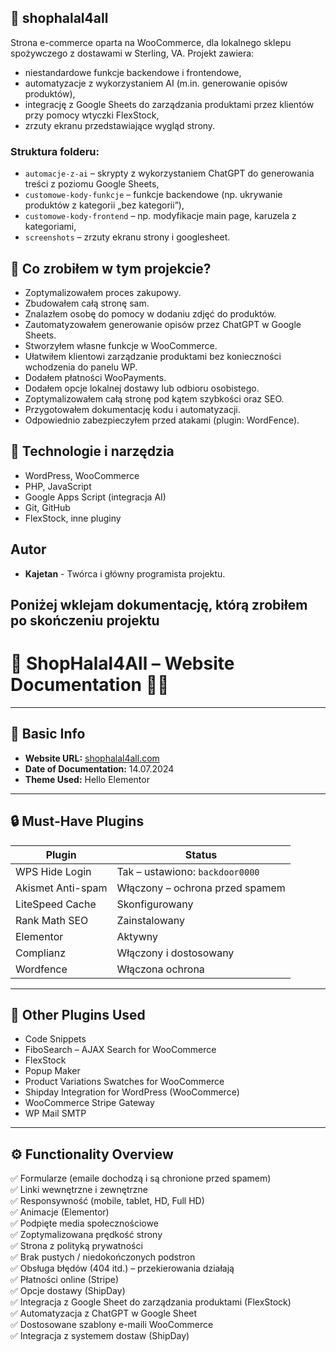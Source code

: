 ## 📁 shophalal4all

Strona e-commerce oparta na WooCommerce, dla lokalnego sklepu spożywczego z dostawami w Sterling, VA. Projekt zawiera:

- niestandardowe funkcje backendowe i frontendowe,
- automatyzacje z wykorzystaniem AI (m.in. generowanie opisów produktów),
- integrację z Google Sheets do zarządzania produktami przez klientów przy pomocy wtyczki FlexStock,
- zrzuty ekranu przedstawiające wygląd strony.
  

### Struktura folderu:

- `automacje-z-ai` – skrypty z wykorzystaniem ChatGPT do generowania treści z poziomu Google Sheets,
- `customowe-kody-funkcje` – funkcje backendowe (np. ukrywanie produktów z kategorii „bez kategorii”),
- `customowe-kody-frontend` – np. modyfikacje main page, karuzela z kategoriami,
- `screenshots` – zrzuty ekranu strony i googlesheet.


## 🧠 Co zrobiłem w tym projekcie?

- Zoptymalizowałem proces zakupowy.
- Zbudowałem całą stronę sam.
- Znalazłem osobę do pomocy w dodaniu zdjęć do produktów.
- Zautomatyzowałem generowanie opisów przez ChatGPT w Google Sheets.
- Stworzyłem własne funkcje w WooCommerce.
- Ułatwiłem klientowi zarządzanie produktami bez konieczności wchodzenia do panelu WP.
- Dodałem płatności WooPayments.
- Dodałem opcje lokalnej dostawy lub odbioru osobistego.
- Zoptymalizowałem całą stronę pod kątem szybkości oraz SEO.
- Przygotowałem dokumentację kodu i automatyzacji.
- Odpowiednio zabezpieczyłem przed atakami (plugin: WordFence).


## 🔧 Technologie i narzędzia

- WordPress, WooCommerce
- PHP, JavaScript
- Google Apps Script (integracja AI)
- Git, GitHub
- FlexStock, inne pluginy

## Autor

- **Kajetan** - Twórca i główny programista projektu.

## Poniżej wklejam dokumentację, którą zrobiłem po skończeniu projektu

# 🛒 ShopHalal4All – Website Documentation 📄👦

---

## 📌 Basic Info

- **Website URL:** [shophalal4all.com](https://shophalal4all.com)
- **Date of Documentation:** 14.07.2024
- **Theme Used:** Hello Elementor

---

## 🔒 Must-Have Plugins

| Plugin                             | Status                                   |
|-----------------------------------|------------------------------------------|
| WPS Hide Login                    | Tak – ustawiono: `backdoor0000`          |
| Akismet Anti-spam                 | Włączony – ochrona przed spamem          |
| LiteSpeed Cache                   | Skonfigurowany                            |
| Rank Math SEO                     | Zainstalowany                             |
| Elementor                         | Aktywny                                  |
| Complianz                         | Włączony i dostosowany                    |
| Wordfence                         | Włączona ochrona                         |

---

## 🔌 Other Plugins Used

- Code Snippets
- FiboSearch – AJAX Search for WooCommerce
- FlexStock
- Popup Maker
- Product Variations Swatches for WooCommerce
- Shipday Integration for WordPress (WooCommerce)
- WooCommerce Stripe Gateway
- WP Mail SMTP

---

## ⚙️ Functionality Overview

✅ Formularze (emaile dochodzą i są chronione przed spamem)  
✅ Linki wewnętrzne i zewnętrzne  
✅ Responsywność (mobile, tablet, HD, Full HD)  
✅ Animacje (Elementor)  
✅ Podpięte media społecznościowe  
✅ Zoptymalizowana prędkość strony  
✅ Strona z polityką prywatności  
✅ Brak pustych / niedokończonych podstron  
✅ Obsługa błędów (404 itd.) – przekierowania działają  
✅ Płatności online (Stripe)  
✅ Opcje dostawy (ShipDay)  
✅ Integracja z Google Sheet do zarządzania produktami (FlexStock)  
✅ Automatyzacja z ChatGPT w Google Sheet  
✅ Dostosowane szablony e-maili WooCommerce  
✅ Integracja z systemem dostaw (ShipDay)
